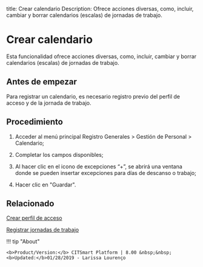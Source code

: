 title: Crear calendario
Description: Ofrece acciones diversas, como, incluir, cambiar y borrar calendarios (escalas) de jornadas de trabajo. 
# Crear calendario

Esta funcionalidad ofrece acciones diversas, como, incluir, cambiar y borrar calendarios (escalas) de jornadas de trabajo.

Antes de empezar
----------------

Para registrar un calendario, es necesario registro previo del perfil de acceso
y de la jornada de trabajo.

Procedimiento
-------------

1.  Acceder al menú principal Registro Generales \> Gestión de Personal \>
    Calendario;

2.  Completar los campos disponibles;

3.  Al hacer clic en el icono de excepciones “+”, se abrirá una ventana donde se
    pueden insertar excepciones para días de descanso o trabajo;

4.  Hacer clic en "Guardar".


Relacionado
-----------

[Crear perfil de acceso](/es-es/citsmart-platform-8/initial-settings/access-settings/profile/create-profile-access.html)

[Registrar jornadas de trabajo](/es-es/citsmart-platform-8/platform-administration/time/create-working-day.html)

!!! tip "About"

    <b>Product/Version:</b> CITSmart Platform | 8.00 &nbsp;&nbsp;
    <b>Updated:</b>01/28/2019 - Larissa Lourenço
